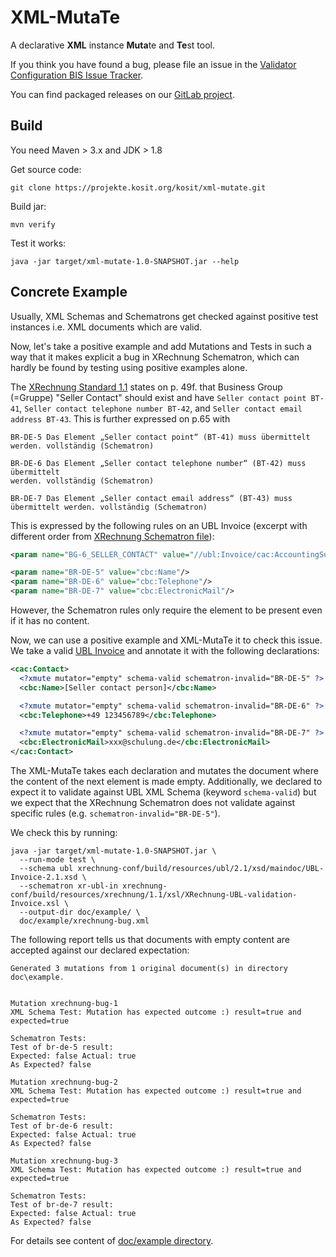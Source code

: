 # XML-MutaTe

A declarative **XML** instance **Muta**te and **Te**st tool.

If you think you have found a bug, please file an issue in the [Validator Configuration BIS Issue Tracker](https://projekte.kosit.org/kosit/xml-mutate/-/issues).

You can find packaged releases on our [GitLab project](https://projekte.kosit.org/kosit/xml-mutate/-/releases).


## Build

You need Maven > 3.x and JDK > 1.8

Get source code:
```
git clone https://projekte.kosit.org/kosit/xml-mutate.git
```

Build jar:

```
mvn verify
```

Test it works:
```
java -jar target/xml-mutate-1.0-SNAPSHOT.jar --help
```


## Concrete Example

Usually, XML Schemas and Schematrons get checked against positive test instances i.e. XML documents which are valid.

Now, let's take a positive example and add Mutations and Tests in such a way that it makes explicit a bug in XRechnung Schematron, which can hardly be found by testing using positive examples alone.

The [XRechnung Standard 1.1](https://www.xoev.de/die_standards/xrechnung/xrechnung_versionen/xrechnung_version_1_1-15369) states on p. 49f. that Business Group (=Gruppe) "Seller Contact" should exist and have `Seller contact point BT-41`, `Seller contact telephone number BT-42`, and `Seller contact email address BT-43`. This is further expressed on p.65 with

```
BR-DE-5 Das Element „Seller contact point“ (BT-41) muss übermittelt werden. vollständig (Schematron)

BR-DE-6 Das Element „Seller contact telephone number“ (BT-42) muss übermittelt
werden. vollständig (Schematron)

BR-DE-7 Das Element „Seller contact email address“ (BT-43) muss übermittelt werden. vollständig (Schematron)
```

This is expressed by the following rules on an UBL Invoice (excerpt with different order from [XRechnung Schematron file](https://raw.githubusercontent.com/itplr-kosit/xrechnung-schematron/xrechnung-1_1-schematron-2017-12-19/validation/schematron/ubl-inv/UBL/XRechnung-UBL-model.sch)):

```xml
<param name="BG-6_SELLER_CONTACT" value="//ubl:Invoice/cac:AccountingSupplierParty/cac:Party/cac:Contact"/>

<param name="BR-DE-5" value="cbc:Name"/>
<param name="BR-DE-6" value="cbc:Telephone"/>
<param name="BR-DE-7" value="cbc:ElectronicMail"/>
```

However, the Schematron rules only require the element to be present even if it has no content.

Now, we can use a positive example and XML-MutaTe it to check this issue. We take a valid [UBL Invoice](doc/example/xrechnung-bug.xml) and annotate it with the following declarations:

```xml
<cac:Contact>
  <?xmute mutator="empty" schema-valid schematron-invalid="BR-DE-5" ?>
  <cbc:Name>[Seller contact person]</cbc:Name>

  <?xmute mutator="empty" schema-valid schematron-invalid="BR-DE-6" ?>
  <cbc:Telephone>+49 123456789</cbc:Telephone>

  <?xmute mutator="empty" schema-valid schematron-invalid="BR-DE-7" ?>
  <cbc:ElectronicMail>xxx@schulung.de</cbc:ElectronicMail>
</cac:Contact>
```

The XML-MutaTe takes each declaration and mutates the document where the content of the next element is made empty. Additionally, we declared to expect it to validate against UBL XML Schema (keyword `schema-valid`) but we expect that the XRechnung Schematron does not validate against specific rules (e.g. `schematron-invalid="BR-DE-5"`).

We check this by running:

```shell
java -jar target/xml-mutate-1.0-SNAPSHOT.jar \
  --run-mode test \
  --schema ubl xrechnung-conf/build/resources/ubl/2.1/xsd/maindoc/UBL-Invoice-2.1.xsd \
  --schematron xr-ubl-in xrechnung-conf/build/resources/xrechnung/1.1/xsl/XRechnung-UBL-validation-Invoice.xsl \
  --output-dir doc/example/ \
  doc/example/xrechnung-bug.xml
```

The following report tells us that documents with empty content are accepted against our declared expectation:

```
Generated 3 mutations from 1 original document(s) in directory doc\example.


Mutation xrechnung-bug-1
XML Schema Test: Mutation has expected outcome :) result=true and expected=true

Schematron Tests:
Test of br-de-5 result:
Expected: false Actual: true
As Expected? false

Mutation xrechnung-bug-2
XML Schema Test: Mutation has expected outcome :) result=true and expected=true

Schematron Tests:
Test of br-de-6 result:
Expected: false Actual: true
As Expected? false

Mutation xrechnung-bug-3
XML Schema Test: Mutation has expected outcome :) result=true and expected=true

Schematron Tests:
Test of br-de-7 result:
Expected: false Actual: true
As Expected? false
```

For details see content of [doc/example directory](doc/example).

